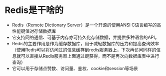 # Redis是干啥的
- Redis（Remote Dictionary Server）是一个开源的使用ANSI C语言编写的高性能键值对存储数据库
- 它支持网络通信、可基于内存亦可持久化存储数据，并提供多种语言的API。
- Redis的主要作用是作为缓存数据库，用于减轻数据库的压力和提高查询效率（使用Redis可以将访问过的信息缓存到redis服务器上，下次再访问同样的信息就可以直接从Redis服务器上面通过键获得，而不是再次向数据库表中进行查询）
- 它可以用于存储点赞数、访问量、鉴权、cookie和session等场景